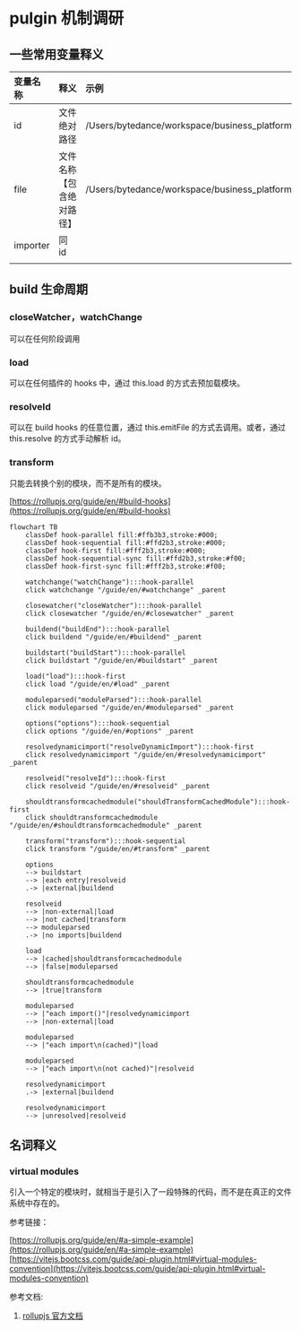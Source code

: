 # pulgin 机制调研

## 一些常用变量释义

| 变量名称     | 释义           | 示例  |
|:---------|:-------------|:----|
| id       | 文件绝对路径       |/Users/bytedance/workspace/business_platform/packages/platform_tools/src/pages/phrase/phrase.ts|
| file     | 文件名称【包含绝对路径】 |/Users/bytedance/workspace/business_platform/packages/platform_tools/src/pages/phrase/phrase.ts|
| importer | 同 id         ||
||||

## build 生命周期

### closeWatcher，watchChange

可以在任何阶段调用

### load

可以在任何插件的 hooks 中，通过 this.load 的方式去预加载模块。

### resolveId

可以在 build hooks 的任意位置，通过 this.emitFile 的方式去调用。或者，通过 this.resolve 的方式手动解析 id。

### transform

只能去转换个别的模块，而不是所有的模块。

[https://rollupjs.org/guide/en/#build-hooks](https://rollupjs.org/guide/en/#build-hooks)

```mermaid
flowchart TB
    classDef hook-parallel fill:#ffb3b3,stroke:#000;
    classDef hook-sequential fill:#ffd2b3,stroke:#000;
    classDef hook-first fill:#fff2b3,stroke:#000;
    classDef hook-sequential-sync fill:#ffd2b3,stroke:#f00;
    classDef hook-first-sync fill:#fff2b3,stroke:#f00;

	watchchange("watchChange"):::hook-parallel
	click watchchange "/guide/en/#watchchange" _parent

    closewatcher("closeWatcher"):::hook-parallel
	click closewatcher "/guide/en/#closewatcher" _parent

	buildend("buildEnd"):::hook-parallel
	click buildend "/guide/en/#buildend" _parent

    buildstart("buildStart"):::hook-parallel
	click buildstart "/guide/en/#buildstart" _parent

	load("load"):::hook-first
	click load "/guide/en/#load" _parent

	moduleparsed("moduleParsed"):::hook-parallel
	click moduleparsed "/guide/en/#moduleparsed" _parent

	options("options"):::hook-sequential
	click options "/guide/en/#options" _parent

	resolvedynamicimport("resolveDynamicImport"):::hook-first
	click resolvedynamicimport "/guide/en/#resolvedynamicimport" _parent

	resolveid("resolveId"):::hook-first
	click resolveid "/guide/en/#resolveid" _parent

	shouldtransformcachedmodule("shouldTransformCachedModule"):::hook-first
	click shouldtransformcachedmodule "/guide/en/#shouldtransformcachedmodule" _parent

	transform("transform"):::hook-sequential
	click transform "/guide/en/#transform" _parent

    options
    --> buildstart
    --> |each entry|resolveid
    .-> |external|buildend

    resolveid
    --> |non-external|load
    --> |not cached|transform
    --> moduleparsed
    .-> |no imports|buildend

    load
    --> |cached|shouldtransformcachedmodule
    --> |false|moduleparsed

    shouldtransformcachedmodule
    --> |true|transform

    moduleparsed
    --> |"each import()"|resolvedynamicimport
    --> |non-external|load

    moduleparsed
    --> |"each import\n(cached)"|load

    moduleparsed
    --> |"each import\n(not cached)"|resolveid

    resolvedynamicimport
    .-> |external|buildend

    resolvedynamicimport
    --> |unresolved|resolveid

```

## 名词释义

### virtual modules

引入一个特定的模块时，就相当于是引入了一段特殊的代码，而不是在真正的文件系统中存在的。

参考链接：

[https://rollupjs.org/guide/en/#a-simple-example](https://rollupjs.org/guide/en/#a-simple-example)
[https://vitejs.bootcss.com/guide/api-plugin.html#virtual-modules-convention](https://vitejs.bootcss.com/guide/api-plugin.html#virtual-modules-convention)


参考文档:

1. [rollupjs 官方文档](https://rollupjs.org/guide/en/#plugin-development)
